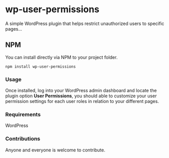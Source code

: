 # wp-user-permissions

A simple WordPress plugin that helps restrict unauthorized users to specific pages...

## NPM
You can install directly via NPM to your project folder.
```
npm install wp-user-permissions
``` 

### Usage
Once installed, log into your WordPress admin dashboard and locate the plugin option **User Permissions**, you should able to customize your user permission settings for each user roles in relation to your different pages.

### Requirements
WordPress

### Contributions
Anyone and everyone is welcome to contribute.
